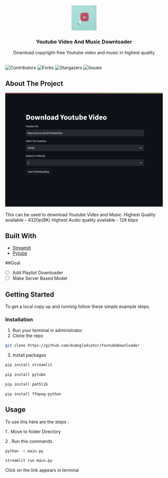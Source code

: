 <br/>
<p align="center">
  <a href="https://github.com/dudegladiator/YoutubeDownloader">
    <img src="images/logo.png" alt="Logo" width="80" height="80">
  </a>

  <h3 align="center">Youtube Video And Music Downloader</h3>

  <p align="center">
    Download copyright-free Youtube video and music in highest quality 
    <br/>
    <br/>
  </p>
</p>

![Contributors](https://img.shields.io/github/contributors/dudegladiator/YoutubeDownloader?color=dark-green) ![Forks](https://img.shields.io/github/forks/dudegladiator/YoutubeDownloader?style=social) ![Stargazers](https://img.shields.io/github/stars/dudegladiator/YoutubeDownloader?style=social) ![Issues](https://img.shields.io/github/issues/dudegladiator/YoutubeDownloader) 

## About The Project

![Screen Shot](images/screenshot.png)

This can be used to download Youtube Video and Music.
Highest Quality available - 4320p(8K)
Highest  Audio quality available - 128 kbps

## Built With



* [Streamlit](https://streamlit.io/)
* [Pytube](https://pytube.io/en/latest/index.html#)

##Goal

- [ ] Add Playlist Downloader
- [ ] Make Server Based Model

## Getting Started

To get a local copy up and running follow these simple example steps.

### Installation

1. Run your terminal in administrator
2. Clone the repo

```sh
git clone https://github.com/dudegladiator/YoutubeDownloader
```

3. Install  packages

```sh
pip install streamlit
```
```sh
pip install pytube
```
```sh
pip install pathlib
```
```sh
pip install ffmpeg-python
```

## Usage

To use this here are the steps :

1 . Move to folder Directory

2 . Run this commands
```sh
python -u main.py
```
```sh
streamlit run main.py
```
Click on the link appears in terminal 





